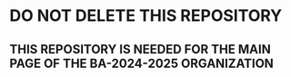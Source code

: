 # DO NOT DELETE THIS REPOSITORY
## THIS REPOSITORY IS NEEDED FOR THE MAIN PAGE OF THE BA-2024-2025 ORGANIZATION
